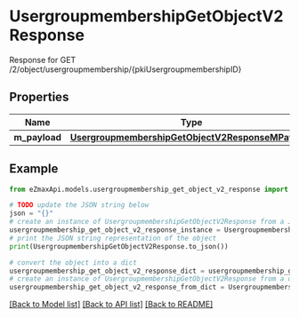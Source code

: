 # UsergroupmembershipGetObjectV2Response

Response for GET /2/object/usergroupmembership/{pkiUsergroupmembershipID}

## Properties

Name | Type | Description | Notes
------------ | ------------- | ------------- | -------------
**m_payload** | [**UsergroupmembershipGetObjectV2ResponseMPayload**](UsergroupmembershipGetObjectV2ResponseMPayload.md) |  | 

## Example

```python
from eZmaxApi.models.usergroupmembership_get_object_v2_response import UsergroupmembershipGetObjectV2Response

# TODO update the JSON string below
json = "{}"
# create an instance of UsergroupmembershipGetObjectV2Response from a JSON string
usergroupmembership_get_object_v2_response_instance = UsergroupmembershipGetObjectV2Response.from_json(json)
# print the JSON string representation of the object
print(UsergroupmembershipGetObjectV2Response.to_json())

# convert the object into a dict
usergroupmembership_get_object_v2_response_dict = usergroupmembership_get_object_v2_response_instance.to_dict()
# create an instance of UsergroupmembershipGetObjectV2Response from a dict
usergroupmembership_get_object_v2_response_from_dict = UsergroupmembershipGetObjectV2Response.from_dict(usergroupmembership_get_object_v2_response_dict)
```
[[Back to Model list]](../README.md#documentation-for-models) [[Back to API list]](../README.md#documentation-for-api-endpoints) [[Back to README]](../README.md)


